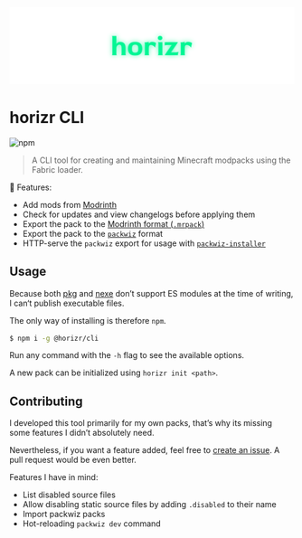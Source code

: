 ![horizr](./banner.png)

# horizr CLI
![npm](https://img.shields.io/npm/v/@horizr/cli?color=white&label=latest%20version&logoColor=red&style=flat-square)

> A CLI tool for creating and maintaining Minecraft modpacks using the Fabric loader.

🎉 Features:
- Add mods from [Modrinth](https://modrinth.com/)
- Check for updates and view changelogs before applying them
- Export the pack to the [Modrinth format (`.mrpack`)](https://docs.modrinth.com/docs/modpacks/format_definition/)
- Export the pack to the [`packwiz`](https://packwiz.infra.link/) format
- HTTP-serve the `packwiz` export for usage with [`packwiz-installer`](https://packwiz.infra.link/tutorials/installing/packwiz-installer/)

## Usage

Because both [pkg](https://github.com/vercel/pkg) and [nexe](https://github.com/nexe/nexe) don’t support ES modules at the time of writing,
I can‘t publish executable files.

The only way of installing is therefore `npm`.

```sh
$ npm i -g @horizr/cli
```

Run any command with the `-h` flag to see the available options.

A new pack can be initialized using `horizr init <path>`.

## Contributing

I developed this tool primarily for my own packs, that’s why its missing some features I didn’t absolutely need.

Nevertheless, if you want a feature added, feel free to [create an issue](https://github.com/horizr/cli/issues/new).
A pull request would be even better.

Features I have in mind:
- List disabled source files
- Allow disabling static source files by adding `.disabled` to their name
- Import packwiz packs
- Hot-reloading `packwiz dev` command

